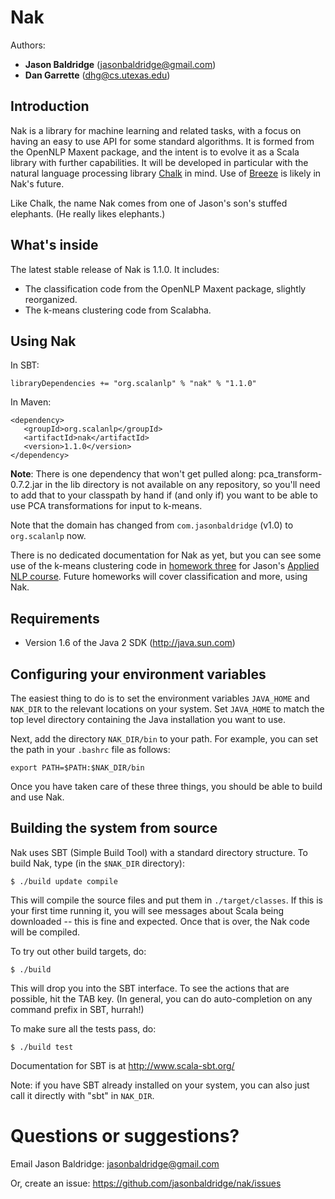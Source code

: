 # Nak

Authors: 
* **Jason Baldridge** (jasonbaldridge@gmail.com)
* **Dan Garrette** (dhg@cs.utexas.edu)

## Introduction

Nak is a library for machine learning and related tasks, with a focus on having an easy to use API for some standard algorithms. It is formed from the OpenNLP Maxent package, and the intent is to evolve it as a Scala library with further capabilities. It will be developed in particular with the natural language processing library [Chalk](https://github.com/scalanlp/chalk) in mind. Use of [Breeze](https://github.com/scalanlp/breeze) is likely in Nak's future.

Like Chalk, the name Nak comes from one of Jason's son's stuffed elephants. (He really likes elephants.)

## What's inside

The latest stable release of Nak is 1.1.0. It includes:
* The classification code from the OpenNLP Maxent package, slightly reorganized.
* The k-means clustering code from Scalabha.

## Using Nak

In SBT:

    libraryDependencies += "org.scalanlp" % "nak" % "1.1.0"

In Maven:

    <dependency>
       <groupId>org.scalanlp</groupId>
       <artifactId>nak</artifactId>
       <version>1.1.0</version>
    </dependency>

**Note**: There is one dependency that won't get pulled along: pca_transform-0.7.2.jar in the lib directory is not available on any repository, so you'll need to add that to your classpath by hand if (and only if) you want to be able to use PCA transformations for input to k-means.

Note that the domain has changed from `com.jasonbaldridge` (v1.0) to `org.scalanlp` now.

There is no dedicated documentation for Nak as yet, but you can see some use of the k-means clustering code in [homework three](https://github.com/utcompling/applied-nlp/wiki/Homework3) for Jason's [Applied NLP course](https://github.com/utcompling/applied-nlp). Future homeworks will cover classification and more, using Nak.

## Requirements

* Version 1.6 of the Java 2 SDK (http://java.sun.com)

## Configuring your environment variables

The easiest thing to do is to set the environment variables `JAVA_HOME`
and `NAK_DIR` to the relevant locations on your system. Set `JAVA_HOME`
to match the top level directory containing the Java installation you
want to use.

Next, add the directory `NAK_DIR/bin` to your path. For example, you
can set the path in your `.bashrc` file as follows:

	export PATH=$PATH:$NAK_DIR/bin

Once you have taken care of these three things, you should be able to
build and use Nak.


## Building the system from source

Nak uses SBT (Simple Build Tool) with a standard directory
structure.  To build Nak, type (in the `$NAK_DIR` directory):

	$ ./build update compile

This will compile the source files and put them in
`./target/classes`. If this is your first time running it, you will see
messages about Scala being downloaded -- this is fine and
expected. Once that is over, the Nak code will be compiled.

To try out other build targets, do:

	$ ./build

This will drop you into the SBT interface. To see the actions that are
possible, hit the TAB key. (In general, you can do auto-completion on
any command prefix in SBT, hurrah!)

To make sure all the tests pass, do:

	$ ./build test

Documentation for SBT is at <http://www.scala-sbt.org/>

Note: if you have SBT already installed on your system, you can
also just call it directly with "sbt" in `NAK_DIR`.

# Questions or suggestions?

Email Jason Baldridge: <jasonbaldridge@gmail.com>

Or, create an issue: <https://github.com/jasonbaldridge/nak/issues>



